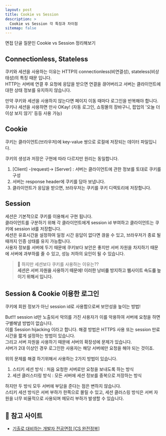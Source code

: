 ```yaml
---
layout: post
title: Cookie vs Session
description: >
  Cookie vs Session 각 특징과 차이점
sitemap: false
---
```


면접 단골 질문인 Cookie vs Session 정리해보기

## Connectionless, Stateless
쿠키와 세션을 사용하는 이유는 HTTP의 connectionless(비연결성), stateless(비상태성)의 특징 때문 입니다.
<br>
HTTP는 서버에 연결 후 요청에 응답을 받으면 연결을 끊어버리고 서버는 클라이언트에 대한 상태 정보를 유지하지 않습니다.

만약 쿠키와 세션을 사용하지 않는다면 페이지 이동 때마다 로그인을 반복해야 합니다.
<br>
쿠키나 세션을 사용하면 만사 OKay! (자동 로그인, 쇼핑몰의 장바구니, 팝업의 '오늘 더이상 보지 않기' 등등 사용 가능)

## Cookie
쿠키는 클라이언트(브라우저)에 key-value 쌍으로 로컬에 저장되는 데이터 파일입니다.

쿠키의 생성과 저장은 구현에 따라 다르지만 원리는 동일합니다.
1. [Client] -(request)→ [Server] : 서버는 클라이언트에 관한 정보를 토대로 쿠키를 구성
2. 서버는 response header에 쿠키를 담아 보냅니다.
3. 클라이언트가 응답을 받으면, 브라우저는 쿠키를 쿠키 디렉토리에 저장합니다.

## Session
세션은 기본적으로 쿠키를 이용해서 구현 됩니다.
<br>
클라이언트를 구분하기 위해 각 클라이언트에게 session id 부여하고 클라이언트는 쿠키에 session id를 저장합니다.
<br>
세션은 유효시간을 설정하여 일정 시간 응답이 없다면 끊을 수 있고, 브라우저가 종료 될때까지 인증 상태를 유지 가능합니다.
<br>
사용자 정보를 서버에 두기 때문에 쿠키보다 보안은 좋지만 서버 자원을 차지하기 때문에 서버에 과부하를 줄 수 있고, 성능 저하의 요인이 될 수 있습니다.

> 🚥 하지만 세션보다 쿠키를 사용하는 이유는??
> <br>
> **세션은 서버 자원을 사용하기 때문에! 이러한 낭비를 방지하고 웹사이트 속도를 높이기 위해서 입니다.**

## Session & Cookie 이용한 로그인
쿠키에 회원 정보가 아닌 session id로 사용함으로써 보안성을 높이는 방법!

But!!! session id만 노출되서 악의를 가진 사용자가 이를 악용하여 서버에 요청을 하면 구별해낼 방법이 없습니다.
<br>
이를 Session hijacking 이라고 합니다. 해결 방법은 HTTPS 사용 또는 session 만료 시간을 짧게 설정하는 방법이 있습니다.
<br>
그리고 서버 자원을 사용하기 때문에 서버의 확장성에 문제가 있습니다. 
<br>
서버가 2대 이상인 경우 로그인한 사용자는 해당 서버에만 요청을 해야 되는 것이죠.

위의 문제를 해결 하기위해서 사용하는 2가지 방법이 있습니다.
1. 스티키 세션 방식 : 처음 요청한 서버로만 요청을 보내도록 하는 방식
2. 세션 클러스터링 방식 : 모든 서버에 세션 정보를 중복으로 저장하는 방식

하지만 두 방식 모두 서버에 부담을 준다는 점은 변하지 않습니다.
<br>
스티키 세션 방식은 서버 부하가 한쪽으로 몰릴 수 있고, 세션 클러스링 방식은 서버 자원을 너무 비율적으로 사용되며 메모리 부하가 발생할 수 있습니다.

## 🔖 참고 사이트
- [기출로 대비하는 개발자 전공면접 [CS 완전정복]](https://www.inflearn.com/course/%EA%B0%9C%EB%B0%9C%EC%9E%90-%EC%A0%84%EA%B3%B5%EB%A9%B4%EC%A0%91-cs-%EC%99%84%EC%A0%84%EC%A0%95%EB%B3%B5/dashboard)